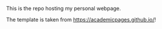 This is the repo hosting my personal webpage.

The template is taken from https://academicpages.github.io/!